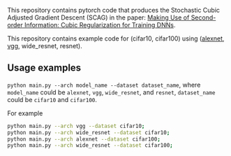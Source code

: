 This repository contains pytorch code that produces the  Stochastic Cubic Adjusted Gradient Descent (SCAG) in the paper: [Making Use of Second-order Information: Cubic Regularization for Training DNNs](https://arxiv.org/abs/1712.03950). 

This repository contains example code for (cifar10, cifar100) using ([alexnet](https://arxiv.org/abs/1409.1556), [vgg](https://arxiv.org/abs/1409.1556), wide_resnet, resnet).

## Usage examples
`python main.py --arch model_name --dataset dataset_name`, where `model_name` could be `alexnet`, `vgg`, `wide_resnet`, and `resnet`, `dataset_name` could be `cifar10` and `cifar100`.

For example
```bash
python main.py --arch vgg --dataset cifar10;
python main.py --arch wide_resnet --dataset cifar10;
python main.py --arch alexnet --dataset cifar100;
python main.py --arch wide_resnet --dataset cifar100;
```
